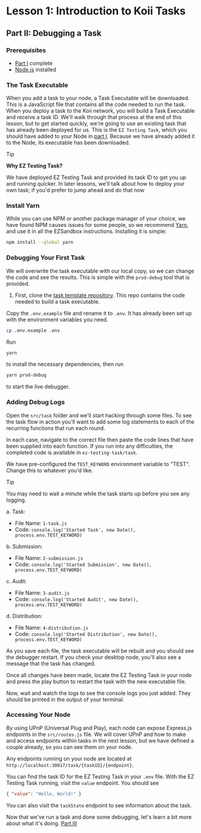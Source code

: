 # Lesson 1: Introduction to Koii Tasks

## Part II: Debugging a Task

### Prerequisites

- [Part I](./README.md) complete
- [Node.js](https://nodejs.org/en/download/package-manager) installed

### The Task Executable

When you add a task to your node, a Task Executable will be downloaded. This is a JavaScript file that contains all the code needed to run the task. When you deploy a task to the Koii network, you will build a Task Executable and receive a task ID. We'll walk through that process at the end of this lesson, but to get started quickly, we're going to use an existing task that has already been deployed for us. This is the `EZ Testing Task`, which you should have added to your Node in [part I](./README.md#run-the-task). Because we have already added it to the Node, its executable has been downloaded.

> [!TIP]
>
> **Why EZ Testing Task?**
>
> We have deployed EZ Testing Task and provided its task ID to get you up and running quicker. In later lessons, we'll talk about how to deploy your own task; if you'd prefer to jump ahead and do that now

### Install Yarn

While you can use NPM or another package manager of your choice, we have found NPM causes issues for some people, so we recommend [Yarn](https://classic.yarnpkg.com/lang/en/docs/install/), and use it in all the EZSandbox instructions. Installing it is simple:

```sh
npm install --global yarn
```

### Debugging Your First Task

We will overwrite the task executable with our local copy, so we can change the code and see the results. This is simple with the `prod-debug` tool that is provided.

1. First, clone the [task template repository](https://github.com/koii-network/task-template). This repo contains the code needed to build a task executable.

Copy the `.env.example` file and rename it to `.env`. It has already been set up with the environment variables you need.

```sh
cp .env.example .env
```

Run

```sh
yarn
```

to install the necessary dependencies, then run

```sh
yarn prod-debug
```

to start the live debugger.

### Adding Debug Logs

Open the `src/task` folder and we'll start hacking through some files. To see the task flow in action you'll want to add some log statements to each of the recurring functions that run each round.

In each case, navigate to the correct file then paste the code lines that have been supplied into each function. If  you run into any difficulties, the completed code is available in `ez-testing-task/task`.

We have pre-configured the `TEST_KEYWORD` environment variable to "TEST". Change this to whatever you'd like.

> [!TIP]
>
> You may need to wait a minute while the task starts up before you see any logging.

a. Task:

- File Name: `1-task.js`
- Code: `console.log('Started Task', new Date(), process.env.TEST_KEYWORD)`

b. Submission:

- File Name: `2-submission.js`
- Code: `console.log('Started Submission', new Date(), process.env.TEST_KEYWORD)`

c. Audit:

- File Name: `3-audit.js`
- Code: `console.log('Started Audit', new Date(), process.env.TEST_KEYWORD)`

d. Distribution:

- File Name: `4-distribution.js`
- Code: `console.log('Started Distribution', new Date(), process.env.TEST_KEYWORD)`

As you save each file, the task executable will be rebuilt and you should see the debugger restart. If you check your desktop node, you'll also see a message that the task has changed.

Once all changes have been made, locate the EZ Testing Task in your node and press the play button to restart the task with the new executable file.

Now, wait and watch the logs to see the console logs you just added. They should be printed in the output of your terminal.

### Accessing Your Node

By using UPnP (Universal Plug and Play), each node can expose Express.js endpoints in the `src/routes.js` file. We will cover UPnP and how to make and access endpoints within tasks in the next lesson, but we have defined a couple already, so you can see them on your node.

Any endpoints running on your node are located at `http://localhost:30017/task/{taskID}/{endpoint}`.

You can find the task ID for the EZ Testing Task in your `.env` file. With the EZ Testing Task running, visit the `value` endpoint. You should see

```json
{ "value": "Hello, World!" }
```

You can also visit the `taskState` endpoint to see information about the task.

Now that we've run a task and done some debugging, let's learn a bit more about what it's doing. [Part III](./PartIII.md)
